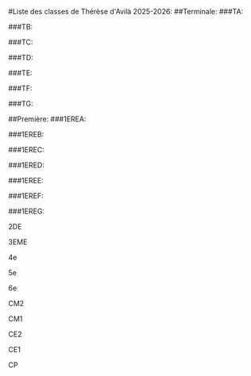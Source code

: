 #Liste des classes de Thérèse d'Avilà 2025-2026:
##Terminale:
###TA:

###TB:

###TC:

###TD:

###TE:

###TF:

###TG:

##Première:
###1EREA:

###1EREB:

###1EREC:

###1ERED:

###1EREE:

###1EREF:

###1EREG:

2DE

3EME

4e

5e

6e

CM2

CM1

CE2

CE1

CP
